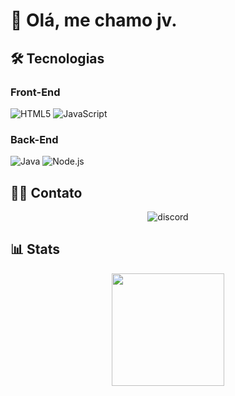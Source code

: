 #                                          👋 Olá, me chamo jv.

## 🛠️ Tecnologias

### Front-End
![HTML5](https://img.shields.io/badge/HTML5-E34F26?style=for-the-badge&logo=html5&logoColor=white)
![JavaScript](https://img.shields.io/badge/JavaScript-F7DF1E?style=for-the-badge&logo=javascript&logoColor=black)

### Back-End
![Java](https://img.shields.io/badge/Java-ED8B00?style=for-the-badge&logo=openjdk&logoColor=white)
![Node.js](https://img.shields.io/badge/Node.js-43853D?style=for-the-badge&logo=node.js&logoColor=white)

## 🐱‍👤 Contato

<div align="center">  
  <img src="https://api.victims.bio/discord/user/discord-arts/632982949842649098/card" alt="discord" /> 
</div>

## 📊 Stats

<div align="center">
  <img height="180em" src="https://github-readme-stats.vercel.app/api/top-langs/?username=jvwp7&layout=compact&langs_count=7&theme=radical"/>
</div>

<div align="center">
</div>
